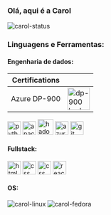 ### Olá, aqui é a Carol

![carol-status](https://github-readme-stats.vercel.app/api?alvescah={alvescah}&theme=dark)

### Linguagens e Ferramentas:

#### Engenharia de dados:

| Certifications | |
| -------------- | --- |
| Azure DP-900   | <img src="https://learn.microsoft.com/pt-br/media/learn/certification/badges/microsoft-certified-fundamentals-badge.svg" alt="dp-900 badge" width="50"/> |

<div align="left">
  
<img src="https://cdn.jsdelivr.net/gh/devicons/devicon@latest/icons/python/python-original.svg" alt="python" width="30"/>
<img src="https://cdn.jsdelivr.net/gh/devicons/devicon@latest/icons/apachespark/apachespark-original.svg" alt="apache spark" width="30"/>
<img src="https://cdn.jsdelivr.net/gh/devicons/devicon@latest/icons/hadoop/hadoop-original.svg" alt="hadoop" width="35"/>
<img src="https://cdn.jsdelivr.net/gh/devicons/devicon@latest/icons/azure/azure-original.svg" alt="azure" width="30"/>
<img src="https://cdn.jsdelivr.net/gh/devicons/devicon@latest/icons/git/git-original.svg" alt="git" width="30"/>
<!--
![carol-python](https://img.shields.io/badge/Python-3776AB?style=for-the-badge&logo=python&logoColor=white)
![carol-spark](https://img.shields.io/badge/Apache_Spark-FFFFFF?style=for-the-badge&logo=apachespark&logoColor=#E35A16)
![carol-azure](https://img.shields.io/badge/microsoft%20azure-0089D6?style=for-the-badge&logo=microsoft-azure&logoColor=white)
-->

#### Fullstack:
<img src="https://cdn.jsdelivr.net/gh/devicons/devicon@latest/icons/html5/html5-original.svg" alt="html" width="30"/>
<img src="https://cdn.jsdelivr.net/gh/devicons/devicon@latest/icons/css3/css3-original.svg" alt="css" width="30"/>
<img src="https://cdn.jsdelivr.net/gh/devicons/devicon@latest/icons/javascript/javascript-original.svg" alt="css" width="30"/>
<img src="https://cdn.jsdelivr.net/gh/devicons/devicon@latest/icons/react/react-original.svg" alt="react" width="30"/>
<!--
![carol-html](https://img.shields.io/badge/HTML5-E34F26?style=for-the-badge&logo=html5&logoColor=white)
![carol-css](https://img.shields.io/badge/CSS3-1572B6?style=for-the-badge&logo=css3&logoColor=white)
![carol-javascript](https://img.shields.io/badge/JavaScript-F7DF1E?style=for-the-badge&logo=javascript&logoColor=black)
![carol-react](https://img.shields.io/badge/React-20232A?style=for-the-badge&logo=react&logoColor=61DAFB)
-->

#### OS:
![carol-linux](https://img.shields.io/badge/Linux-FCC624?style=for-the-badge&logo=linux&logoColor=black)
![carol-fedora](https://img.shields.io/badge/Fedora-51A2DA?style=for-the-badge&logo=fedora&logoColor=white)

</div>
